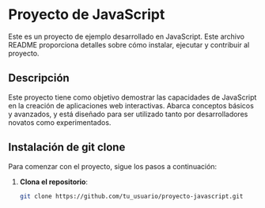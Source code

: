 # Proyecto de JavaScript

Este es un proyecto de ejemplo desarrollado en JavaScript. Este archivo README proporciona detalles sobre cómo instalar, ejecutar y contribuir al proyecto.

## Descripción

Este proyecto tiene como objetivo demostrar las capacidades de JavaScript en la creación de aplicaciones web interactivas. Abarca conceptos básicos y avanzados, y está diseñado para ser utilizado tanto por desarrolladores novatos como experimentados.

## Instalación de git clone

Para comenzar con el proyecto, sigue los pasos a continuación:

1. **Clona el repositorio**:

   ```bash
   git clone https://github.com/tu_usuario/proyecto-javascript.git
